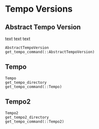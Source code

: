 # Tempo Versions

## Abstract Tempo Version
text text text

```@docs
AbstractTempoVersion
get_tempo_command(::AbstractTempoVersion)
```

## Tempo

```@docs
Tempo
get_tempo_directory
get_tempo_command(::Tempo)
```

## Tempo2
```@docs
Tempo2
get_tempo2_directory
get_tempo_command(::Tempo2)
```




